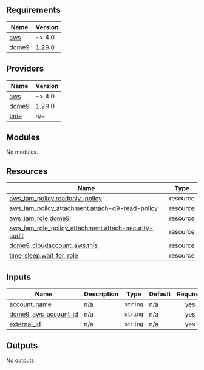 <!-- BEGIN_TF_DOCS -->
## Requirements

| Name | Version |
|------|---------|
| <a name="requirement_aws"></a> [aws](#requirement\_aws) | ~> 4.0 |
| <a name="requirement_dome9"></a> [dome9](#requirement\_dome9) | 1.29.0 |


## Providers

| Name | Version |
|------|---------|
| <a name="provider_aws"></a> [aws](#provider\_aws) | ~> 4.0 |
| <a name="provider_dome9"></a> [dome9](#provider\_dome9) | 1.29.0 |
| <a name="provider_time"></a> [time](#provider\_time) | n/a |

## Modules

No modules.

## Resources

| Name | Type |
|------|------|
| [aws_iam_policy.readonly-policy](https://registry.terraform.io/providers/hashicorp/aws/latest/docs/resources/iam_policy) | resource |
| [aws_iam_policy_attachment.attach-d9-read-policy](https://registry.terraform.io/providers/hashicorp/aws/latest/docs/resources/iam_policy_attachment) | resource |
| [aws_iam_role.dome9](https://registry.terraform.io/providers/hashicorp/aws/latest/docs/resources/iam_role) | resource |
| [aws_iam_role_policy_attachment.attach-security-audit](https://registry.terraform.io/providers/hashicorp/aws/latest/docs/resources/iam_role_policy_attachment) | resource |
| [dome9_cloudaccount_aws.this](https://registry.terraform.io/providers/dome9/dome9/1.29.0/docs/resources/cloudaccount_aws) | resource |
| [time_sleep.wait_for_role](https://registry.terraform.io/providers/hashicorp/time/latest/docs/resources/sleep) | resource |

## Inputs

| Name | Description | Type | Default | Required |
|------|-------------|------|---------|:--------:|
| <a name="input_account_name"></a> [account\_name](#input\_account\_name) | n/a | `string` | n/a | yes |
| <a name="input_dome9_aws_account_id"></a> [dome9\_aws\_account\_id](#input\_dome9\_aws\_account\_id) | n/a | `string` | n/a | yes |
| <a name="input_external_id"></a> [external\_id](#input\_external\_id) | n/a | `string` | n/a | yes |

## Outputs

No outputs.
<!-- END_TF_DOCS -->
